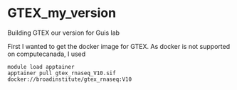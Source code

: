 # GTEX_my_version
Building GTEX our version for Guis lab

First I wanted to get the docker image for GTEX. As docker is not supported on computecanada, I used
```
module load apptainer
apptainer pull gtex_rnaseq_V10.sif docker://broadinstitute/gtex_rnaseq:V10
```
